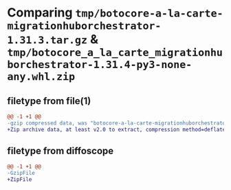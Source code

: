 # Comparing `tmp/botocore-a-la-carte-migrationhuborchestrator-1.31.3.tar.gz` & `tmp/botocore_a_la_carte_migrationhuborchestrator-1.31.4-py3-none-any.whl.zip`

## filetype from file(1)

```diff
@@ -1 +1 @@
-gzip compressed data, was "botocore-a-la-carte-migrationhuborchestrator-1.31.3.tar", last modified: Fri Jul 14 01:46:20 2023, max compression
+Zip archive data, at least v2.0 to extract, compression method=deflate
```

## filetype from diffoscope

```diff
@@ -1 +1 @@
-GzipFile
+ZipFile
```

